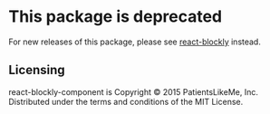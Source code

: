 # This package is deprecated

For new releases of this package, please see [react-blockly](https://github.com/nbudin/react-blockly) instead.

## Licensing

react-blockly-component is Copyright &copy; 2015 PatientsLikeMe, Inc.  Distributed under the terms and conditions of the MIT License.

